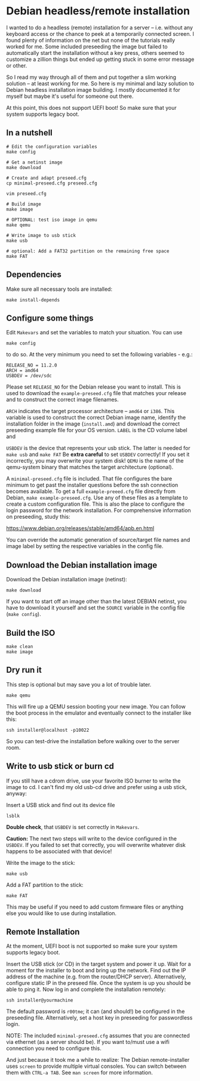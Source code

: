 # Debian headless/remote installation

I wanted to do a headless (remote) installation for a server – i.e. without any
keyboard access or the chance to peek at a temporarily connected screen. I
found plenty of information on the net but none of the tutorials really worked
for me. Some included preseeding the image but failed to automatically start
the installation without a key press, others seemed to customize a zillion
things but ended up getting stuck in some error message or other.

So I read my way through all of them and put together a slim working solution –
at least working for me. So here is my minimal and lazy solution to Debian
headless installation image building.  I mostly documented it for myself but
maybe it's useful for someone out there.

At this point, this does not support UEFI boot! So make sure that your system
supports legacy boot.


## In a nutshell

    # Edit the configuration variables
    make config

    # Get a netinst image
    make download

    # Create and adapt preseed.cfg
    cp minimal-preseed.cfg preseed.cfg

    vim preseed.cfg

    # Build image
    make image

    # OPTIONAL: test iso image in qemu
    make qemu

    # Write image to usb stick
    make usb

    # optional: Add a FAT32 partition on the remaining free space
    make FAT


## Dependencies

Make sure all necessary tools are installed:

    make install-depends


## Configure some things

Edit `Makevars` and set the variables to match your situation. You can use 

    make config

to do so. At the very minimum you need to set the following variables - e.g.:

    RELEASE_NO = 11.2.0
    ARCH = amd64
    USBDEV = /dev/sdc

Please set `RELEASE_NO` for the Debian release you want to install. This is used to 
download the `example-preseed.cfg` file that matches your release and to construct
the correct image filenames. 

`ARCH` indicates the target processor architecture – `amd64` or `i386`.  This
variable is used to construct the correct Debian image name, identify the
installation folder in the image (`install.amd`) and download the correct
preseeding example file for your OS version. `LABEL` is the CD volume label and

`USBDEV` is the device that represents your usb stick. The latter is needed for
`make usb` and `make FAT` Be **extra careful** to set `USBDEV` correctly! If
you set it incorrectly, you may overwrite your system disk!  `QEMU` is the name
of the qemu-system binary that matches the target architecture (optional).

A `minimal-preseed.cfg` file is included. That file configures the bare minimum
to get past the installer questions before the ssh connection becomes
available. To get a full `example-preeed.cfg` file directly from Debian, `make
example-preseed.cfg`. Use any of these files as a template to create a custom
configuration file. This is also the place to configure the login password for
the network installation. For comprehensive information on preseeding, study
this:

<https://www.debian.org/releases/stable/amd64/apb.en.html>

You can override the automatic generation of source/target file names and image label
by setting the respective variables in the config file.

## Download the Debian installation image

Download the Debian installation image (netinst):

    make download

If you want to start off an image other than the latest DEBIAN netinst, you
have to download it yourself and set the `SOURCE` variable in the config file
(`make config`).


## Build the ISO

    make clean
    make image


## Dry run it

This step is optional but may save you a lot of trouble later.

    make qemu

This will fire up a QEMU session booting your new image. You can follow the
boot process in the emulator and eventually connect to the installer like this:

    ssh installer@localhost -p10022

So you can test-drive the installation before walking over to the server room.


## Write to usb stick or burn cd

If you still have a cdrom drive, use your favorite ISO burner to write the
image to cd. I can't find my old usb-cd drive and prefer using a usb stick,
anyway:

Insert a USB stick and find out its device file

    lsblk

**Double check**, that `USBDEV` is set correctly in `Makevars`.

**Caution:** The next two steps will write to the device configured in the
`USBDEV`. If you failed to set that correctly, you will overwrite whatever disk
happens to be associated with that device!

Write the image to the stick:

    make usb

Add a FAT partition to the stick:

    make FAT

This may be useful if you need to add custom firmware files or anything else
you would like to use during installation.


## Remote Installation

At the moment, UEFI boot is not supported so make sure your system supports
legacy boot.

Insert the USB stick (or CD) in the target system and power it up. Wait for a moment
for the installer to boot and bring up the network. Find out the
IP address of the machine (e.g. from the router/DHCP server). Alternatively,
configure static IP in the preseed file. Once the system is up you should be
able to ping it. Now log in and complete the installation remotely:

    ssh installer@yourmachine

The default password is `r00tme`; it can (and should!) be configured in the
preseeding file.  Alternatively, set a host key in preseeding for passwordless
login.

NOTE: The included `minimal-preseed.cfg` assumes that you are connected via
ethernet (as a server should be). If you want to/must use a wifi connection you
need to configure this.

And just because it took me a while to realize: The Debian remote-installer
uses `screen` to provide multiple virtual consoles. You can switch between them
with `CTRL-a TAB`. See `man screen` for more information.

